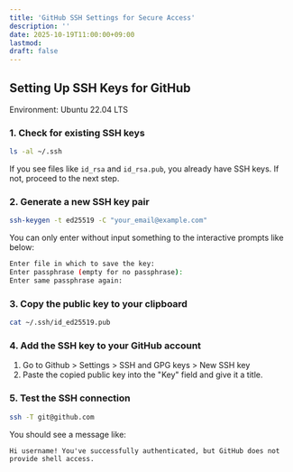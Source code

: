 ```yaml
---
title: 'GitHub SSH Settings for Secure Access'
description: ''
date: 2025-10-19T11:00:00+09:00
lastmod: 
draft: false
---
```


## Setting Up SSH Keys for GitHub

Environment: Ubuntu 22.04 LTS

### 1. Check for existing SSH keys

```bash
ls -al ~/.ssh
```

If you see files like `id_rsa` and `id_rsa.pub`, you already have SSH keys. If not, proceed to the next step.

### 2. Generate a new SSH key pair

```bash
ssh-keygen -t ed25519 -C "your_email@example.com"
```

You can only enter without input something to the interactive prompts like below:

```bash
Enter file in which to save the key:
Enter passphrase (empty for no passphrase):
Enter same passphrase again:
```

### 3. Copy the public key to your clipboard

```bash
cat ~/.ssh/id_ed25519.pub
```

### 4. Add the SSH key to your GitHub account

1. Go to Github > Settings > SSH and GPG keys > New SSH key
2. Paste the copied public key into the "Key" field and give it a title.

### 5. Test the SSH connection

```bash
ssh -T git@github.com
```

You should see a message like:

```plaintext
Hi username! You've successfully authenticated, but GitHub does not provide shell access.
```
